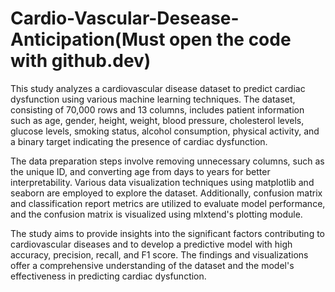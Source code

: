 # Cardio-Vascular-Desease-Anticipation(Must open the code with github.dev) 
This study analyzes a cardiovascular disease dataset to predict cardiac dysfunction using various machine learning techniques. The dataset, consisting of 70,000 rows and 13 columns, includes patient information such as age, gender, height, weight, blood pressure, cholesterol levels, glucose levels, smoking status, alcohol consumption, physical activity, and a binary target indicating the presence of cardiac dysfunction.

The data preparation steps involve removing unnecessary columns, such as the unique ID, and converting age from days to years for better interpretability. Various data visualization techniques using matplotlib and seaborn are employed to explore the dataset. Additionally, confusion matrix and classification report metrics are utilized to evaluate model performance, and the confusion matrix is visualized using mlxtend's plotting module.

The study aims to provide insights into the significant factors contributing to cardiovascular diseases and to develop a predictive model with high accuracy, precision, recall, and F1 score. The findings and visualizations offer a comprehensive understanding of the dataset and the model's effectiveness in predicting cardiac dysfunction.
